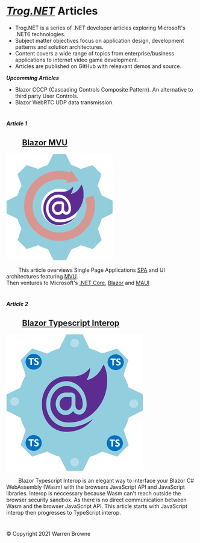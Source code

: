
# ***[Trog.NET](https://trog.net)*** Articles

* Trog.NET is a series of .NET developer articles exploring Microsoft's .NET6 technologies.
* Subject matter objectives focus on application design, development patterns and solution architectures.
* Content covers a wide range of topics from enterprise/business applications to internet video game development.
* Articles are published on GitHub with releavant demos and source.

 ***Upcomming Articles***  
* Blazor CCCP (Cascading Controls Composite Pattern).
    An alternative to third party User Controls.
* Blazor WebRTC
    UDP data transmission.

#  
 ***Article 1***  

## &emsp;&emsp;[Blazor MVU](https://trog.net/BazorMVU)

![ScreenShot](images/blazormvu.png)

&emsp;&emsp;
This article overviews Single Page Applications 
[SPA](https://en.wikipedia.org/wiki/Single-page_application) and UI architectures featuring [MVU](https://thomasbandt.com/model-view-update).  
Then ventures to Microsoft's  [.NET Core](https://docs.microsoft.com/en-us/dotnet/core/introduction), [Blazor](https://docs.microsoft.com/en-us/aspnet/core/blazor/?view=aspnetcore-5.0)
and [MAUI](https://docs.microsoft.com/en-us/dotnet/maui/what-is-maui)


#  
 ***Article 2***  

## &emsp;&emsp;[Blazor Typescript Interop](https://trog.net/BazorMVU)
![ScreenShot](images/tsinterop.png)

&emsp;&emsp;
Blazor Typescript Interop is an elegant way to interface your 
Blazor C# WebAssembly (Wasm) with the browsers JavaScript API and JavaScript libraries.
Interop is neccessary because Wasm can't reach outside the browser security sandbox. 
As there is no direct communication between Wasm and the browser JavaScript API.
This article starts with JavaScript interop then progresses to TypeScript interop. 

#  
&copy; Copyright 2021 Warren Browne 